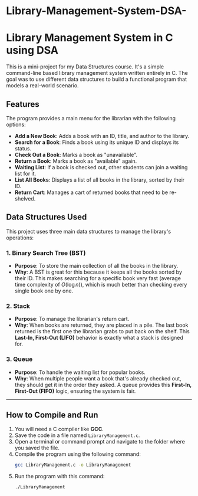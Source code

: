 # Library-Management-System-DSA-

# Library Management System in C using DSA

This is a mini-project for my Data Structures course. It's a simple command-line based library management system written entirely in C. The goal was to use different data structures to build a functional program that models a real-world scenario.

## Features

The program provides a main menu for the librarian with the following options:

  * **Add a New Book**: Adds a book with an ID, title, and author to the library.
  * **Search for a Book**: Finds a book using its unique ID and displays its status.
  * **Check Out a Book**: Marks a book as "unavailable".
  * **Return a Book**: Marks a book as "available" again.
  * **Waiting List**: If a book is checked out, other students can join a waiting list for it.
  * **List All Books**: Displays a list of all books in the library, sorted by their ID.
  * **Return Cart**: Manages a cart of returned books that need to be re-shelved.


## Data Structures Used

This project uses three main data structures to manage the library's operations:

### 1\. Binary Search Tree (BST)

  * **Purpose**: To store the main collection of all the books in the library.
  * **Why**: A BST is great for this because it keeps all the books sorted by their ID. This makes searching for a specific book very fast (average time complexity of $O(\log n)$), which is much better than checking every single book one by one.

### 2\. Stack

  * **Purpose**: To manage the librarian's return cart.
  * **Why**: When books are returned, they are placed in a pile. The last book returned is the first one the librarian grabs to put back on the shelf. This **Last-In, First-Out (LIFO)** behavior is exactly what a stack is designed for.

### 3\. Queue

  * **Purpose**: To handle the waiting list for popular books.
  * **Why**: When multiple people want a book that's already checked out, they should get it in the order they asked. A queue provides this **First-In, First-Out (FIFO)** logic, ensuring the system is fair.

-----

## How to Compile and Run

1.  You will need a C compiler like **GCC**.
2.  Save the code in a file named `LibraryManagement.c`.
3.  Open a terminal or command prompt and navigate to the folder where you saved the file.
4.  Compile the program using the following command:
    ```bash
    gcc LibraryManagement.c -o LibraryManagement
    ```
5.  Run the program with this command:
    ```bash
    ./LibraryManagement
    ```
